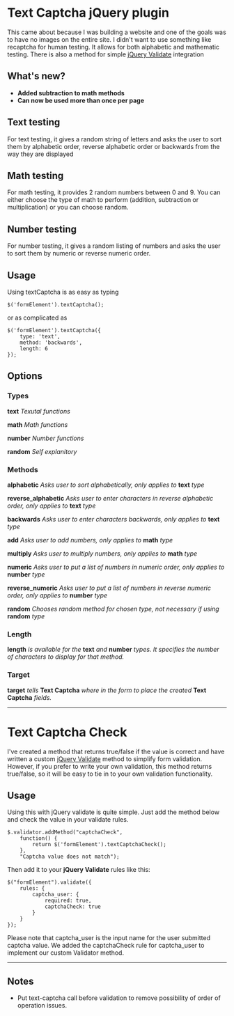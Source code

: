 # Text Captcha jQuery plugin

This came about because I was building a website and one of the goals was to have no images on the entire site. I didn't want to use something like recaptcha for human testing. It allows for both alphabetic and mathematic testing. There is also a method for simple [jQuery Validate](http://bassistance.de/jquery-plugins/jquery-plugin-validation/) integration

## What's new?
- **Added subtraction to math methods**
- **Can now be used more than once per page**

## Text testing
For text testing, it gives a random string of letters and asks the user to sort them by alphabetic order, reverse alphabetic order or backwards from the way they are displayed

## Math testing
For math testing, it provides 2 random numbers between 0 and 9. You can either choose the type of math to perform (addition, subtraction or multiplication) or you can choose random.

## Number testing
For number testing, it gives a random listing of numbers and asks the user to sort them by numeric or reverse numeric order.


## Usage
Using textCaptcha is as easy as typing

	$('formElement').textCaptcha();

or as complicated as

	$('formElement').textCaptcha({
		type: 'text',
		method: 'backwards',
		length: 6
	});

## Options

### Types
**text** *Texutal functions*

**math** *Math functions*

**number** *Number functions*

**random** *Self explanitory*

### Methods
**alphabetic** *Asks user to sort alphabetically, only applies to* **text** *type*

**reverse_alphabetic** *Asks user to enter characters in reverse alphabetic order, only applies to* **text** *type*

**backwards** *Asks user to enter characters backwards, only applies to* **text** *type*

**add** *Asks user to add numbers, only applies to* **math** *type*

**multiply** *Asks user to multiply numbers, only applies to* **math** *type*

**numeric** *Asks user to put a list of numbers in numeric order, only applies to* **number** *type*

**reverse_numeric** *Asks user to put a list of numbers in reverse numeric order, only applies to* **number** *type*

**random** *Chooses random method for chosen type, not necessary if using* **random** *type*

### Length
**length** *is available for the* **text** *and* **number** *types. It specifies the number of characters to display for that method.*

### Target
**target** *tells* **Text Captcha** *where in the form to place the created* **Text Captcha** *fields.*

---

# Text Captcha Check

I've created a method that returns true/false if the value is correct and have written a custom [jQuery Validate](http://bassistance.de/jquery-plugins/jquery-plugin-validation/) method to simplify form validation. However, if you prefer to write your own validation, this method returns true/false, so it will be easy to tie in to your own validation functionality.

## Usage

Using this with jQuery validate is quite simple. Just add the method below and check the value in your validate rules.

	$.validator.addMethod("captchaCheck",
		function() {
			return $('formElement').textCaptchaCheck();
		},
		"Captcha value does not match");

Then add it to your **jQuery Validate** rules like this:

	$("formElement").validate({
		rules: {
			captcha_user: {
				required: true,
				captchaCheck: true
			}
		}
	});

Please note that captcha_user is the input name for the user submitted captcha value. We added the captchaCheck rule for captcha_user to implement our custom Validator method.

---
## Notes
- Put text-captcha call before validation to remove possibility of order of operation issues.
